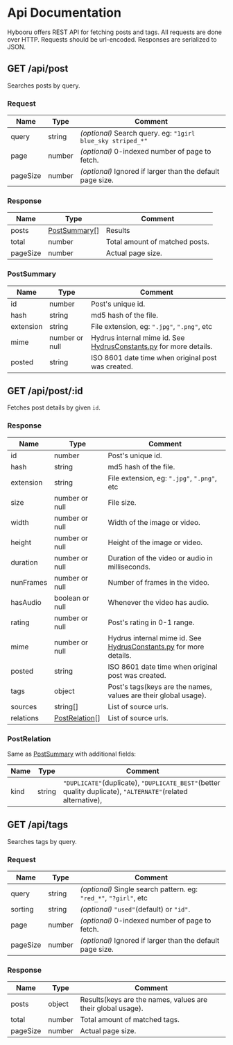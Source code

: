 
# Api Documentation

Hybooru offers REST API for fetching posts and tags. All requests
are done over HTTP. Requests should be url-encoded. Responses are
serialized to JSON.


## GET /api/post

Searches posts by query.

### Request

Name     | Type   | Comment
-------- | ------ | ---
query    | string | _(optional)_ Search query. eg: `"1girl blue_sky striped_*"`
page     | number | _(optional)_ 0-indexed number of page to fetch.
pageSize | number | _(optional)_ Ignored if larger than the default page size.

### Response

Name     | Type   | Comment
-------- | ------ | ---
posts    | [PostSummary](#PostSummary)[] | Results
total    | number | Total amount of matched posts.
pageSize | number | Actual page size.

### PostSummary

Name      | Type   | Comment
--------- | ------ | ---
id        | number | Post's unique id.
hash      | string | md5 hash of the file.
extension | string | File extension, eg: `".jpg"`, `".png"`, etc
mime      | number or null | Hydrus internal mime id. See [HydrusConstants.py](https://github.com/hydrusnetwork/hydrus/blob/master/hydrus/core/HydrusConstants.py) for more details.
posted    | string | ISO 8601 date time when original post was created.


## GET /api/post/:id

Fetches post details by given `id`.

### Response

Name      | Type   | Comment
--------- | ------ | ---
id        | number | Post's unique id.
hash      | string | md5 hash of the file.
extension | string | File extension, eg: `".jpg"`, `".png"`, etc
size      | number or null | File size.
width     | number or null | Width of the image or video.
height    | number or null | Height of the image or video.
duration  | number or null | Duration of the video or audio in milliseconds.
nunFrames | number or null | Number of frames in the video.
hasAudio  | boolean or null | Whenever the video has audio.
rating    | number or null | Post's rating in 0-1 range.
mime      | number or null | Hydrus internal mime id. See [HydrusConstants.py](https://github.com/hydrusnetwork/hydrus/blob/master/hydrus/core/HydrusConstants.py) for more details.
posted    | string | ISO 8601 date time when original post was created.
tags      | object | Post's tags(keys are the names, values are their global usage).
sources   | string[] | List of source urls.
relations | [PostRelation](#PostRelation)[] | List of source urls.

### PostRelation

Same as [PostSummary](#PostSummary) with additional fields:

Name      | Type   | Comment
--------- | ------ | ---
kind      | string | `"DUPLICATE"`(duplicate), `"DUPLICATE_BEST"`(better quality duplicate), `"ALTERNATE"`(related alternative),


## GET /api/tags

Searches tags by query.

### Request

Name     | Type   | Comment
-------- | ------ | ---
query    | string | _(optional)_ Single search pattern. eg: `"red_*"`, `"?girl"`, etc
sorting  | string | _(optional)_ `"used"`(default) or `"id"`.
page     | number | _(optional)_ 0-indexed number of page to fetch.
pageSize | number | _(optional)_ Ignored if larger than the default page size.

### Response

Name     | Type   | Comment
-------- | ------ | ---
posts    | object | Results(keys are the names, values are their global usage).
total    | number | Total amount of matched tags.
pageSize | number | Actual page size.

